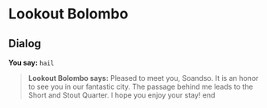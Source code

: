 # Lookout Bolombo
## Dialog

**You say:** `hail`



>**Lookout Bolombo says:** Pleased to meet you, Soandso. It is an honor to see you in our fantastic city. The passage behind me leads to the Short and Stout Quarter. I hope you enjoy your stay!
end
